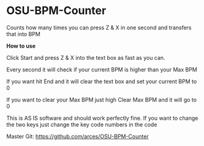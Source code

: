 # OSU-BPM-Counter
Counts how many times you can press Z &amp; X in one second and transfers that into BPM

<b> How to use </b>

Click Start and press Z &amp; X into the text box as fast as you can.

Every second it will check if your current BPM is higher than your Max BPM

If you want hit End and it will clear the text box and set your current BPM to 0

If you want to clear your Max BPM just high Clear Max BPM and it will go to 0


This is AS IS software and should work perfectly fine. If you want to change the two keys just change the key code numbers in the code

Master Git: https://github.com/arces/OSU-BPM-Counter
